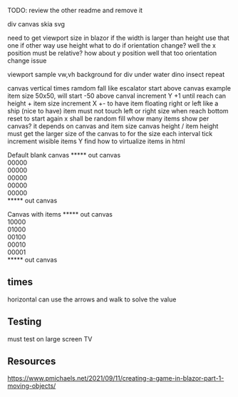 ﻿
TODO:
review the other readme and remove it

div
canvas
skia
svg

need to get viewport size in blazor
if the width is larger than height use that one if other way use height
what to do if orientation change?
	well the x position must be relative? how about y position well that too
orientation change issue

viewport sample
	vw,vh
background for div
	under water
	dino
	insect
	repeat
	
canvas
	vertical times ramdom fall
	like escalator
	start above canvas
		example item size 50x50, will start -50 above canval
	increment Y +1 until reach can height + item size
	increment X +- to have item floating right or left like a ship (nice to have)
	item must not touch left or right size
	when reach bottom reset to start again
		x shall be random fill
	whow many items show per canvas?
		it depends on canvas and item size
		canvas height / item height
	must get the larger size of the canvas to for the size
	each interval tick increment wisible items Y 
	find how to virtualize items in html
		
Default blank canvas
	***** out canvas		
	00000	
	00000	
	00000	
	00000	
	00000	
	***** out canvas
		
Canvas with items
***** out canvas		
10000	
01000	
00100	
00010	
00001	
***** out canvas
		
		
		
## times
horizontal
	can use the arrows and walk to solve the value
 

## Testing
must test on large screen TV

## Resources
https://www.pmichaels.net/2021/09/11/creating-a-game-in-blazor-part-1-moving-objects/